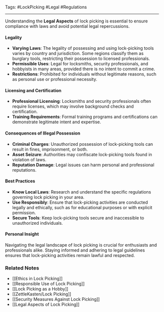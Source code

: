 Tags: #LockPicking #Legal #Regulations

---

Understanding the **Legal Aspects** of lock picking is essential to ensure compliance with laws and avoid potential legal repercussions.

#### **Legality**

- **Varying Laws**: The legality of possessing and using lock-picking tools varies by country and jurisdiction. Some regions classify them as burglary tools, restricting their possession to licensed professionals.
- **Permissible Uses**: Legal for locksmiths, security professionals, and hobbyists in many areas, provided there is no intent to commit a crime.
- **Restrictions**: Prohibited for individuals without legitimate reasons, such as personal use or professional necessity.

#### **Licensing and Certification**

- **Professional Licensing**: Locksmiths and security professionals often require licenses, which may involve background checks and certification.
- **Training Requirements**: Formal training programs and certifications can demonstrate legitimate intent and expertise.

#### **Consequences of Illegal Possession**

- **Criminal Charges**: Unauthorized possession of lock-picking tools can result in fines, imprisonment, or both.
- **Asset Seizure**: Authorities may confiscate lock-picking tools found in violation of laws.
- **Reputation Damage**: Legal issues can harm personal and professional reputations.

#### **Best Practices**

- **Know Local Laws**: Research and understand the specific regulations governing lock picking in your area.
- **Use Responsibly**: Ensure that lock-picking activities are conducted legally and ethically, such as for educational purposes or with explicit permission.
- **Secure Tools**: Keep lock-picking tools secure and inaccessible to unauthorized individuals.

#### **Personal Insight**

Navigating the legal landscape of lock picking is crucial for enthusiasts and professionals alike. Staying informed and adhering to legal guidelines ensures that lock-picking activities remain lawful and respected.

### **Related Notes**

- [[Ethics in Lock Picking]]
- [[Responsible Use of Lock Picking]]
- [[Lock Picking as a Hobby]]
- [[ZettleKasten/Lock Picking]]
- [[Security Measures Against Lock Picking]]
- [[Legal Aspects of Lock Picking]]